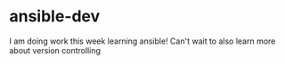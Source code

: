 # ansible-dev
I am doing work this week learning ansible! Can't wait to also learn more about version controlling
